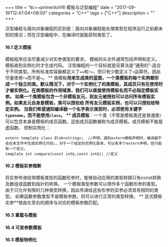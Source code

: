 +++
title = "《c++primer》ch16 模板与泛型编程"
date = "2017-09-19T12:47:04+08:00"
categories = "C++"
tags = ["C++"]
description = ""
+++

泛型编程与面向对象编程的区别是：面向对象编程能处理类型在程序运行之前都未知的情况；而在泛型编程中，在编译时就能获知类型了。
#### 16.1 定义模板
模板程序应该尽量减少对实参类型的要求。
模板的头文件通常包括声明和定义。
模板直到实例化时才生成代码。
泛型编程的一个目标就是另算法是“通用的”-适合于不同类型。所有标准库容器都定义了`==`和`!=`，但只有少数定义了`<`运算符。因此尽量使用`!=`而不是`<`。
** 类模板**用来生成类的蓝图，一个类模板的每个实例都形成一个独立的类。默认情况下，对于一个实例化了的类模板，其成员只有在使用时才被实例化。在类模板的作用域类，我们可以直接使用模板名而不必指定模板实参。
如果一个类模板包含一个非模板友元，则友元被授权可以访问所有模板实例。如果友元自身是模板，类可以授权给 所有友元模板实例，也可以只授权给特定实例。
当我们希望通知编译器一个名字表示类型时，必须使用关键字`typename`，而不能使用`class`。
** 成员模板**：一个类（不管是模板类还是普通类）可以包含本身是模板的成员函数。这些成员函数被称为成员模板。成员模板不能是虚函数。
控制实例化：
```
extern template class Blob<string>;  //声明，遇到extern模板声明时，编译器不会在本文件中生成实例化代码。，对于一个给定的实例化版本，可以有多个extern声明，但只能有一个定义。
template int compare(const int&,const int&); //定义
```
#### 16.2 模板实参推断
将实参传递给带模板类型的函数形参时，能够自动应用的类型转换只有const转换及数组或函数到指针的转换。
一个模板类型参数可以用作多个函数形参的类型。由于只允许有限的几种类型转换，因此传递给这些形参的实参必须具有相同的类型。
如果函数参数类型不是模板参数，则可以进行正常的类型转换。
** 显式模板实参**按由左至右的顺序与对应的模板参数匹配。
#### 16.3 重载与模板
#### 16.4 可变参数模板
#### 16.5 模板特例化
